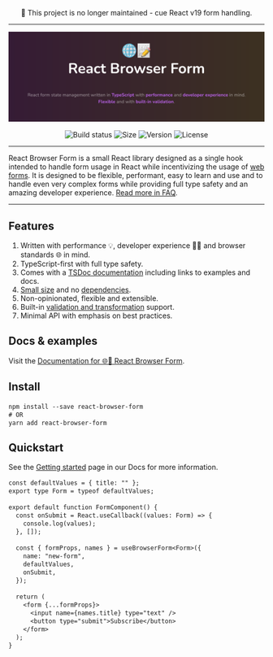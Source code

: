 <div align="center">
  🚫 This project is no longer maintained - cue React v19 form handling.
</div>

---

<div align="center">
  <a href="https://deniskabana.github.io/react-browser-form/introduction" title="React Browser Form - Form management in React made simple for browsers.">
    <img src="https://raw.githubusercontent.com/deniskabana/react-browser-form/main/docs/public/github-logo.png" alt="🌐📝 React Browser Form - React hook for form management in web browsers." />
  </a>
</div>

<div align="center">

![Build status](https://img.shields.io/github/actions/workflow/status/deniskabana/react-browser-form/main.yml?branch=main&style=for-the-badge)
![Size](https://img.shields.io/bundlephobia/minzip/react-browser-form?style=for-the-badge)
![Version](https://img.shields.io/npm/v/react-browser-form?style=for-the-badge)
![License](https://img.shields.io/github/license/deniskabana/react-browser-form?style=for-the-badge)

</div>

---

React Browser Form is a small React library designed as a single hook intended to handle form usage in React while incentivizing the usage of [web forms](https://developer.mozilla.org/en-US/docs/Learn/Forms). It is designed to be flexible, performant, easy to learn and use and to handle even very complex forms while providing full type safety and an amazing developer experience. [Read more in FAQ](https://deniskabana.github.io/react-browser-form/frequently-asked-questions).

---

## Features

1. Written with performance 💡, developer experience 🧑‍💻 and browser standards 🌐 in mind.
2. TypeScript-first with full type safety.
3. Comes with a [TSDoc documentation](https://github.com/deniskabana/react-browser-form/blob/main/src/types.ts) including links to examples and docs.
4. [Small size](https://bundlephobia.com/result?p=react-browser-form@latest) and no [dependencies](./package.json).
5. Non-opinionated, flexible and extensible.
6. Built-in [validation and transformation](https://deniskabana.github.io/react-browser-form/documentation/validation-and-transformation) support.
7. Minimal API with emphasis on best practices.

## Docs & examples
Visit the [Documentation for 🌐📝 React Browser Form](https://deniskabana.github.io/react-browser-form/).

## Install

    npm install --save react-browser-form
    # OR
    yarn add react-browser-form

## Quickstart

See the [Getting started](https://deniskabana.github.io/react-browser-form/getting-started) page in our Docs for more information.

```tsx
const defaultValues = { title: "" };
export type Form = typeof defaultValues;

export default function FormComponent() {
  const onSubmit = React.useCallback((values: Form) => {
    console.log(values);
  }, []);

  const { formProps, names } = useBrowserForm<Form>({
    name: "new-form",
    defaultValues,
    onSubmit,
  });

  return (
    <form {...formProps}>
      <input name={names.title} type="text" />
      <button type="submit">Subscribe</button>
    </form>
  );
}
```
